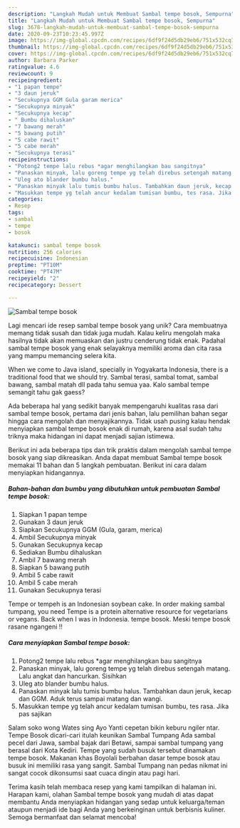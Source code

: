 ```yaml
---
description: "Langkah Mudah untuk Membuat Sambal tempe bosok, Sempurna"
title: "Langkah Mudah untuk Membuat Sambal tempe bosok, Sempurna"
slug: 3678-langkah-mudah-untuk-membuat-sambal-tempe-bosok-sempurna
date: 2020-09-23T10:23:45.997Z
image: https://img-global.cpcdn.com/recipes/6df9f24d5db29eb6/751x532cq70/sambal-tempe-bosok-foto-resep-utama.jpg
thumbnail: https://img-global.cpcdn.com/recipes/6df9f24d5db29eb6/751x532cq70/sambal-tempe-bosok-foto-resep-utama.jpg
cover: https://img-global.cpcdn.com/recipes/6df9f24d5db29eb6/751x532cq70/sambal-tempe-bosok-foto-resep-utama.jpg
author: Barbara Parker
ratingvalue: 4.6
reviewcount: 9
recipeingredient:
- "1 papan tempe"
- "3 daun jeruk"
- "Secukupnya GGM Gula garam merica"
- "Secukupnya minyak"
- "Secukupnya kecap"
- " Bumbu dihaluskan"
- "7 bawang merah"
- "5 bawang putih"
- "5 cabe rawit"
- "5 cabe merah"
- "Secukupnya terasi"
recipeinstructions:
- "Potong2 tempe lalu rebus *agar menghilangkan bau sangitnya"
- "Panaskan minyak, lalu goreng tempe yg telah direbus setengah matang. Lalu angkat dan hancurkan. Sisihkan"
- "Uleg ato blander bumbu halus."
- "Panaskan minyak lalu tumis bumbu halus. Tambahkan daun jeruk, kecap dan GGM. Aduk terus sampai matang dan wangi."
- "Masukkan tempe yg telah ancur kedalam tumisan bumbu, tes rasa. Jika pas sajikan"
categories:
- Resep
tags:
- sambal
- tempe
- bosok

katakunci: sambal tempe bosok 
nutrition: 256 calories
recipecuisine: Indonesian
preptime: "PT10M"
cooktime: "PT47M"
recipeyield: "2"
recipecategory: Dessert

---
```



![Sambal tempe bosok](https://img-global.cpcdn.com/recipes/6df9f24d5db29eb6/751x532cq70/sambal-tempe-bosok-foto-resep-utama.jpg)

Lagi mencari ide resep sambal tempe bosok yang unik? Cara membuatnya memang tidak susah dan tidak juga mudah. Kalau keliru mengolah maka hasilnya tidak akan memuaskan dan justru cenderung tidak enak. Padahal sambal tempe bosok yang enak selayaknya memiliki aroma dan cita rasa yang mampu memancing selera kita.

When we come to Java island, specially in Yogyakarta Indonesia, there is a traditional food that we should try. Sambal terasi, sambal tomat, sambal bawang, sambal matah dll pada tahu semua yaa. Kalo sambal tempe semangit tahu gak gaess?

Ada beberapa hal yang sedikit banyak mempengaruhi kualitas rasa dari sambal tempe bosok, pertama dari jenis bahan, lalu pemilihan bahan segar hingga cara mengolah dan menyajikannya. Tidak usah pusing kalau hendak menyiapkan sambal tempe bosok enak di rumah, karena asal sudah tahu triknya maka hidangan ini dapat menjadi sajian istimewa.


Berikut ini ada beberapa tips dan trik praktis dalam mengolah sambal tempe bosok yang siap dikreasikan. Anda dapat membuat Sambal tempe bosok memakai 11 bahan dan 5 langkah pembuatan. Berikut ini cara dalam menyiapkan hidangannya.

<!--inarticleads1-->

##### Bahan-bahan dan bumbu yang dibutuhkan untuk pembuatan Sambal tempe bosok:

1. Siapkan 1 papan tempe
1. Gunakan 3 daun jeruk
1. Siapkan Secukupnya GGM (Gula, garam, merica)
1. Ambil Secukupnya minyak
1. Gunakan Secukupnya kecap
1. Sediakan  Bumbu dihaluskan
1. Ambil 7 bawang merah
1. Siapkan 5 bawang putih
1. Ambil 5 cabe rawit
1. Ambil 5 cabe merah
1. Gunakan Secukupnya terasi


Tempe or tempeh is an Indonesian soybean cake. In order making sambal tumpang, you need Tempe is a protein alternative resource for vegetarians or vegans. Back when I was in Indonesia. tempe bosok. Meski tempe bosok rasane ngangeni !! 

<!--inarticleads2-->

##### Cara menyiapkan Sambal tempe bosok:

1. Potong2 tempe lalu rebus *agar menghilangkan bau sangitnya
1. Panaskan minyak, lalu goreng tempe yg telah direbus setengah matang. Lalu angkat dan hancurkan. Sisihkan
1. Uleg ato blander bumbu halus.
1. Panaskan minyak lalu tumis bumbu halus. Tambahkan daun jeruk, kecap dan GGM. Aduk terus sampai matang dan wangi.
1. Masukkan tempe yg telah ancur kedalam tumisan bumbu, tes rasa. Jika pas sajikan


Salam soko wong Wates sing Ayo Yanti cepetan bikin keburu ngiler ntar. Tempe Bosok dicari-cari itulah keunikan Sambal Tumpang  Ada sambal pecel dari Jawa, sambal bajak dari Betawi, sampai sambal tumpang yang berasal dari Kota Kediri. Tempe yang sudah busuk tersebut dinamakan tempe bosok. Makanan khas Boyolali berbahan dasar tempe bosok atau busuk ini memiliki rasa yang sangit. Sambal Tumpang nan pedas nikmat ini sangat cocok dikonsumsi saat cuaca dingin atau pagi hari. 

Terima kasih telah membaca resep yang kami tampilkan di halaman ini. Harapan kami, olahan Sambal tempe bosok yang mudah di atas dapat membantu Anda menyiapkan hidangan yang sedap untuk keluarga/teman ataupun menjadi ide bagi Anda yang berkeinginan untuk berbisnis kuliner. Semoga bermanfaat dan selamat mencoba!
